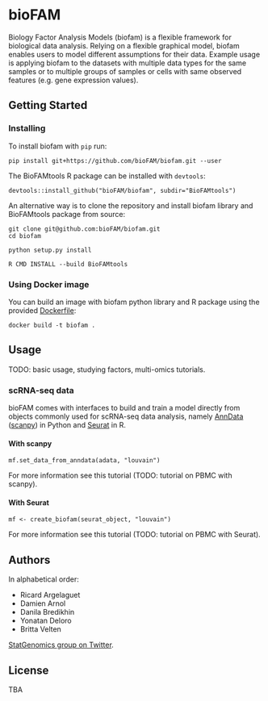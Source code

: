 # bioFAM

Biology Factor Analysis Models (biofam) is a flexible framework for biological data analysis. Relying on a flexible graphical model, biofam enables users to model different assumptions for their data. Example usage is applying biofam to the datasets with multiple data types for the same samples or to multiple groups of samples or cells with same observed features (e.g. gene expression values).

## Getting Started

### Installing

To install biofam with `pip` run:

```
pip install git+https://github.com/bioFAM/biofam.git --user
```

The BioFAMtools R package can be installed with `devtools`:

```
devtools::install_github("bioFAM/biofam", subdir="BioFAMtools")
```

An alternative way is to clone the repository and install biofam library and BioFAMtools package from source:

```
git clone git@github.com:bioFAM/biofam.git
cd biofam

python setup.py install

R CMD INSTALL --build BioFAMtools
```

### Using Docker image

You can build an image with biofam python library and R package using the provided [Dockerfile](./Dockerfile):

```
docker build -t biofam .
```

## Usage

TODO: basic usage, studying factors, multi-omics tutorials.

### scRNA-seq data

bioFAM comes with interfaces to build and train a model directly from objects commonly used for scRNA-seq data analysis, namely [AnnData](https://github.com/theislab/anndata) ([scanpy](https://github.com/theislab/scanpy)) in Python and [Seurat](https://github.com/satijalab/seurat) in R.

#### With scanpy

```{python}
mf.set_data_from_anndata(adata, "louvain")
```

For more information see this tutorial (TODO: tutorial on PBMC with scanpy).

#### With Seurat

```{r}
mf <- create_biofam(seurat_object, "louvain")
```

For more information see this tutorial (TODO: tutorial on PBMC with Seurat).

## Authors

In alphabetical order:

* Ricard Argelaguet
* Damien Arnol
* Danila Bredikhin
* Yonatan Deloro
* Britta Velten


[StatGenomics group on Twitter](https://twitter.com/statgenomics).


## License

TBA

